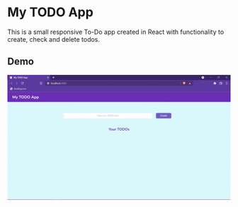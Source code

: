 # My TODO App

This is a small responsive To-Do app created in React with functionality to create, check and delete todos.

## Demo

![gif](https://github.com/sanskruti-shahu/To-Do_app/blob/main/todo-app/src/assets/Todo-appGif.gif)
